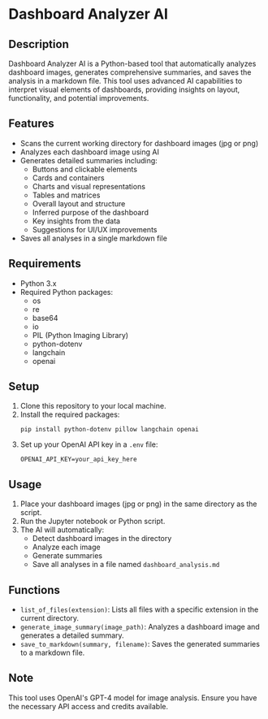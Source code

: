 # Dashboard Analyzer AI

## Description

Dashboard Analyzer AI is a Python-based tool that automatically analyzes dashboard images, generates comprehensive summaries, and saves the analysis in a markdown file. This tool uses advanced AI capabilities to interpret visual elements of dashboards, providing insights on layout, functionality, and potential improvements.

## Features

- Scans the current working directory for dashboard images (jpg or png)
- Analyzes each dashboard image using AI
- Generates detailed summaries including:
  - Buttons and clickable elements
  - Cards and containers
  - Charts and visual representations
  - Tables and matrices
  - Overall layout and structure
  - Inferred purpose of the dashboard
  - Key insights from the data
  - Suggestions for UI/UX improvements
- Saves all analyses in a single markdown file

## Requirements

- Python 3.x
- Required Python packages:
  - os
  - re
  - base64
  - io
  - PIL (Python Imaging Library)
  - python-dotenv
  - langchain
  - openai

## Setup

1. Clone this repository to your local machine.
2. Install the required packages:
   ```
   pip install python-dotenv pillow langchain openai
   ```
3. Set up your OpenAI API key in a `.env` file:
   ```
   OPENAI_API_KEY=your_api_key_here
   ```

## Usage

1. Place your dashboard images (jpg or png) in the same directory as the script.
2. Run the Jupyter notebook or Python script.
3. The AI will automatically:
   - Detect dashboard images in the directory
   - Analyze each image
   - Generate summaries
   - Save all analyses in a file named `dashboard_analysis.md`

## Functions

- `list_of_files(extension)`: Lists all files with a specific extension in the current directory.
- `generate_image_summary(image_path)`: Analyzes a dashboard image and generates a detailed summary.
- `save_to_markdown(summary, filename)`: Saves the generated summaries to a markdown file.

## Note

This tool uses OpenAI's GPT-4 model for image analysis. Ensure you have the necessary API access and credits available.

